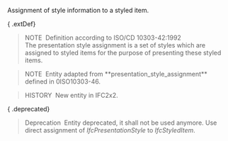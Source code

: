 Assignment of style information to a styled item.

{ .extDef}
> NOTE&nbsp; Definition according to ISO/CD 10303-42:1992  
> The presentation style assignment is a set of styles which are assigned to styled items for the purpose of presenting these styled items.

> NOTE&nbsp; Entity adapted from \*\*presentation_style_assignment\*\* defined in 0ISO10303-46.

> HISTORY&nbsp; New entity in IFC2x2.

{ .deprecated}
> Deprecation&nbsp; Entity deprecated, it shall not be used anymore. Use direct assignment of _IfcPresentationStyle_ to _IfcStyledItem_.
